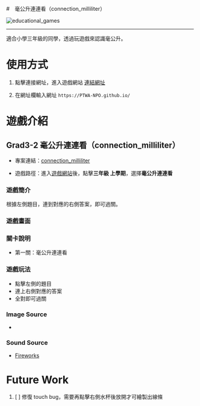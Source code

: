 #　毫公升連連看（connection_milliliter）

![educational_games](https://img.shields.io/github/v/tag/PTWA-NPO/PTWA-NPO.github.io)

---
適合小學三年級的同學，透過玩遊戲來認識毫公升。

# 使用方式

[//]: # (TODO demo gif)

1. 點擊連接網址，進入遊戲網站
    [連結網址](https://PTWA-NPO.github.io/)

2. 在網址欄輸入網址
    `https://PTWA-NPO.github.io/`

[//]: # (TODO demo gif)


# 遊戲介紹

## Grad3-2 毫公升連連看（connection_milliliter）

- 專案連結：[connection_milliliter](https://github.com/PTWA-NPO/PTWA-NPO.github.io/tree/main/connection_milliliter)

- 遊戲路徑：進入[遊戲網站](https://PTWA-NPO.github.io/)後，點擊**三年級 上學期**，選擇**毫公升連連看**

### 遊戲簡介

根據左側題目，連到對應的右側答案，即可過關。

### 遊戲畫面
[//]: # (TODO game play view gif)

### 關卡說明
- 第一關：毫公升連連看
  
### 遊戲玩法
- 點擊左側的題目
- 連上右側對應的答案
- 全對即可過關
 
### Image Source
- []()

### Sound Source
- [Fireworks](https://opengameart.org/content/fireworks-with-applause-happy-people)

# Future Work

1. [ ] 修復 touch bug，需要再點擊右側水杯後放開才可繪製出線條
